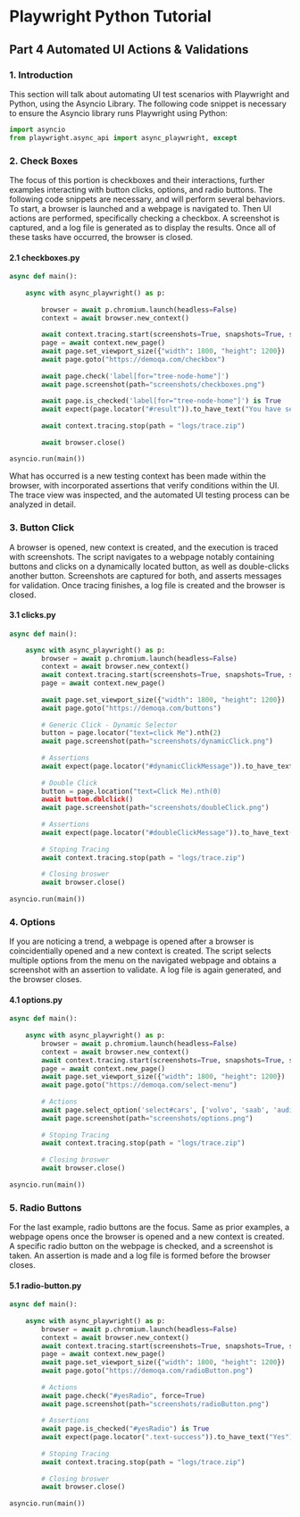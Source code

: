 # Playwright Python Tutorial
## Part 4 Automated UI Actions & Validations
### 1. Introduction
This section will talk about automating UI test scenarios with Playwright and Python, using the Asyncio Library. 
The following code snippet is necessary to ensure the Asyncio library runs Playwright using Python:
```py
import asyncio
from playwright.async_api import async_playwright, except
```

### 2. Check Boxes
The focus of this portion is checkboxes and their interactions, further examples interacting with button clicks, options, and radio buttons. 
The following code snippets are necessary, and will perform several behaviors. 
To start, a browser is launched and a webpage is navigated to. 
Then UI actions are performed, specifically checking a checkbox. 
A screenshot is captured, and a log file is generated as to display the results. 
Once all of these tasks have occurred, the browser is closed.

#### 2.1 checkboxes.py
```py
async def main():
    
    async with async_playwright() as p:
        
        browser = await p.chromium.launch(headless=False)
        context = await browser.new_context()
        
        await context.tracing.start(screenshots=True, snapshots=True, sources=True
        page = await context.new_page()
        await page.set_viewport_size({"width": 1800, "height": 1200})
        await page.goto("https://demoqa.com/checkbox")
        
        await page.check('label[for="tree-node-home"]')
        await page.screenshot(path="screenshots/checkboxes.png")
        
        await page.is_checked('label[for="tree-node-home"]') is True
        await expect(page.locator("#result")).to_have_text("You have selected :homedesktopnotescommandsdocumentsworks")
        
        await context.tracing.stop(path = "logs/trace.zip")
        
        await browser.close()
        
asyncio.run(main())
```

What has occurred is a new testing context has been made within the browser, with incorporated assertions that verify conditions within the UI. 
The trace view was inspected, and the automated UI testing process can be analyzed in detail.


### 3. Button Click
A browser is opened, new context is created, and the execution is traced with screenshots. 
The script navigates to a webpage notably containing buttons and clicks on a dynamically located button, as well as double-clicks another button. 
Screenshots are captured for both, and asserts messages for validation. 
Once tracing finishes, a log file is created and the browser is closed.

#### 3.1 clicks.py
```py
async def main():

    async with async_playwright() as p:
        browser = await p.chromium.launch(headless=False)
        context = await browser.new_context()
        await context.tracing.start(screenshots=True, snapshots=True, sources=True
        page = await context.new_page()
        
        await page.set_viewport_size({"width": 1800, "height": 1200})
        await page.goto("https://demoqa.com/buttons")
        
        # Generic Click - Dynamic Selector
        button = page.locator("text=click Me").nth(2)
        await page.screenshot(path="screenshots/dynamicClick.png")
        
        # Assertions
        await expect(page.locator("#dynamicClickMessage")).to_have_text("You have a dynamic click")
        
        # Double Click
        button = page.location("text=Click Me).nth(0)
        await button.dblclick()
        await page.screenshot(path="screenshots/doubleClick.png")
        
        # Assertions
        await expect(page.locator("#doubleClickMessage")).to_have_text("You have a double click")
        
        # Stoping Tracing
        await context.tracing.stop(path = "logs/trace.zip")
        
        # Closing broswer 
        await browser.close()
		
asyncio.run(main())
```

### 4. Options
If you are noticing a trend, a webpage is opened after a browser is coincidentially opened and a new context is created. 
The script selects multiple options from the menu on the navigated webpage and obtains a screenshot with an assertion to validate. 
A log file is again generated, and the browser closes.

#### 4.1 options.py
```py
async def main():
	
    async with async_playwright() as p:
        browser = await p.chromium.launch(headless=False)
        context = await browser.new_context()
        await context.tracing.start(screenshots=True, snapshots=True, sources=True
        page = await context.new_page()
        await page.set_viewport_size({"width": 1800, "height": 1200})
        await page.goto("https://demoqa.com/select-menu")
        
        # Actions
        await page.select_option('select#cars', ['volvo', 'saab', 'audi'])
        await page.screenshot(path="screenshots/options.png")
        
        # Stoping Tracing
        await context.tracing.stop(path = "logs/trace.zip")
        
        # Closing broswer 
        await browser.close()
        
asyncio.run(main())
```



### 5. Radio Buttons
For the last example, radio buttons are the focus. 
Same as prior examples, a webpage opens once the browser is opened and a new context is created. 
A specific radio button on the webpage is checked, and a screenshot is taken. 
An assertion is made and a log file is formed before the browser closes.

#### 5.1 radio-button.py
```py
async def main():
	
    async with async_playwright() as p:
        browser = await p.chromium.launch(headless=False)
        context = await browser.new_context()
        await context.tracing.start(screenshots=True, snapshots=True, sources=True
        page = await context.new_page()
        await page.set_viewport_size({"width": 1800, "height": 1200})
        await page.goto("https://demoqa.com/radioButton.png")
        
        # Actions
        await page.check("#yesRadio", force=True)
        await page.screenshot(path="screenshots/radioButton.png")
        
        # Assertions
        await page.is_checked("#yesRadio") is True
        await expect(page.locator(".text-success")).to_have_text("Yes")
        
        # Stoping Tracing
        await context.tracing.stop(path = "logs/trace.zip")
        
        # Closing broswer 
        await browser.close()
        
asyncio.run(main())
```

